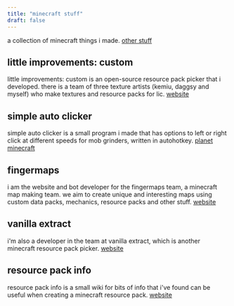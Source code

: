 ```yaml
---
title: "minecraft stuff"
draft: false
---
```


a collection of minecraft things i made. [other stuff](/other-stuff)


## little improvements: custom
little improvements: custom is an open-source resource pack picker that i developed. there is a team of three texture artists (kemiu, daggsy and myself) who make textures and resource packs for lic.
[website](https://www.littleimprovements-custom.tk/)


<!-- ## resource packs

i make a bunch of tweaks resource packs, that aim to improve the vanilla game in small ways. these include:

- [little improvements: variated](https://www.planetminecraft.com/texture-pack/little-improvements-variated/), which adds alternate textures to many blocks; adding variety to the game, and avoiding grid patterns.

- [little improvements: redstone](https://www.planetminecraft.com/texture-pack/little-improvements-redstone/) which is a utility pack that adds small quality of life additions to redstone components.

- [connected smooth stone](https://www.planetminecraft.com/texture-pack/connected-smooth-stone-no-optifine/), which, uhh, makes smooth stone connected.

all my resource packs can be found on my [planet minecraft profile](https://www.planetminecraft.com/member/beatso/). -->


## simple auto clicker
simple auto clicker is a small program i made that has options to left or right click at different speeds for mob grinders, written in autohotkey. [planet minecraft](https://www.planetminecraft.com/mod/simple-auto-clicker/)


## fingermaps

i am the website and bot developer for the fingermaps team, a minecraft map making team. we aim to create unique and interesting maps using custom data packs, mechanics, resource packs and other stuff. [website](https://fingermaps.net/)  


## vanilla extract

i'm also a developer in the team at vanilla extract, which is another minecraft resource pack picker. [website](https://www.vanilla-extract.tk/)


## resource pack info

resource pack info  is a small wiki for bits of info that i've found can be useful when creating a minecraft resource pack. [website](https://rpinfo.beatso.tk/)
